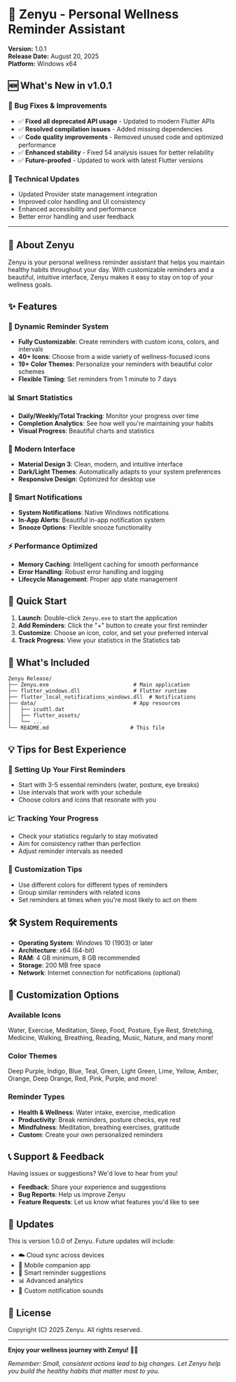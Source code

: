 # 🧘 Zenyu - Personal Wellness Reminder Assistant

**Version:** 1.0.1  
**Release Date:** August 20, 2025  
**Platform:** Windows x64

## 🆕 What's New in v1.0.1

### 🐛 Bug Fixes & Improvements

- ✅ **Fixed all deprecated API usage** - Updated to modern Flutter APIs
- ✅ **Resolved compilation issues** - Added missing dependencies  
- ✅ **Code quality improvements** - Removed unused code and optimized performance
- ✅ **Enhanced stability** - Fixed 54 analysis issues for better reliability
- ✅ **Future-proofed** - Updated to work with latest Flutter versions

### 🔧 Technical Updates

- Updated Provider state management integration
- Improved color handling and UI consistency
- Enhanced accessibility and performance  
- Better error handling and user feedback

---

## 🌟 About Zenyu

Zenyu is your personal wellness reminder assistant that helps you maintain healthy habits throughout your day. With customizable reminders and a beautiful, intuitive interface, Zenyu makes it easy to stay on top of your wellness goals.

## ✨ Features

### 🎯 **Dynamic Reminder System**

- **Fully Customizable**: Create reminders with custom icons, colors, and intervals
- **40+ Icons**: Choose from a wide variety of wellness-focused icons
- **19+ Color Themes**: Personalize your reminders with beautiful color schemes
- **Flexible Timing**: Set reminders from 1 minute to 7 days

### 📊 **Smart Statistics**

- **Daily/Weekly/Total Tracking**: Monitor your progress over time
- **Completion Analytics**: See how well you're maintaining your habits
- **Visual Progress**: Beautiful charts and statistics

### 🎨 **Modern Interface**

- **Material Design 3**: Clean, modern, and intuitive interface
- **Dark/Light Themes**: Automatically adapts to your system preferences
- **Responsive Design**: Optimized for desktop use

### 🔔 **Smart Notifications**

- **System Notifications**: Native Windows notifications
- **In-App Alerts**: Beautiful in-app notification system
- **Snooze Options**: Flexible snooze functionality

### ⚡ **Performance Optimized**

- **Memory Caching**: Intelligent caching for smooth performance
- **Error Handling**: Robust error handling and logging
- **Lifecycle Management**: Proper app state management

## 🚀 Quick Start

1. **Launch**: Double-click `Zenyu.exe` to start the application
2. **Add Reminders**: Click the "+" button to create your first reminder
3. **Customize**: Choose an icon, color, and set your preferred interval
4. **Track Progress**: View your statistics in the Statistics tab

## 📁 What's Included

```
Zenyu Release/
├── Zenyu.exe                           # Main application
├── flutter_windows.dll                 # Flutter runtime
├── flutter_local_notifications_windows.dll  # Notifications
├── data/                               # App resources
│   ├── icudtl.dat
│   ├── flutter_assets/
│   └── ...
└── README.md                          # This file
```

## 💡 Tips for Best Experience

### 🎯 **Setting Up Your First Reminders**

- Start with 3-5 essential reminders (water, posture, eye breaks)
- Use intervals that work with your schedule
- Choose colors and icons that resonate with you

### 📈 **Tracking Your Progress**

- Check your statistics regularly to stay motivated
- Aim for consistency rather than perfection
- Adjust reminder intervals as needed

### 🔧 **Customization Tips**

- Use different colors for different types of reminders
- Group similar reminders with related icons
- Set reminders at times when you're most likely to act on them

## 🛠️ System Requirements

- **Operating System**: Windows 10 (1903) or later
- **Architecture**: x64 (64-bit)
- **RAM**: 4 GB minimum, 8 GB recommended
- **Storage**: 200 MB free space
- **Network**: Internet connection for notifications (optional)

## 🎨 Customization Options

### Available Icons

Water, Exercise, Meditation, Sleep, Food, Posture, Eye Rest, Stretching, Medicine, Walking, Breathing, Reading, Music, Nature, and many more!

### Color Themes

Deep Purple, Indigo, Blue, Teal, Green, Light Green, Lime, Yellow, Amber, Orange, Deep Orange, Red, Pink, Purple, and more!

### Reminder Types

- **Health & Wellness**: Water intake, exercise, medication
- **Productivity**: Break reminders, posture checks, eye rest
- **Mindfulness**: Meditation, breathing exercises, gratitude
- **Custom**: Create your own personalized reminders

## 📞 Support & Feedback

Having issues or suggestions? We'd love to hear from you!

- **Feedback**: Share your experience and suggestions
- **Bug Reports**: Help us improve Zenyu
- **Feature Requests**: Let us know what features you'd like to see

## 🔄 Updates

This is version 1.0.0 of Zenyu. Future updates will include:

- ☁️ Cloud sync across devices
- 📱 Mobile companion app
- 🤖 Smart reminder suggestions
- 📊 Advanced analytics
- 🎵 Custom notification sounds

## 📝 License

Copyright (C) 2025 Zenyu. All rights reserved.

---

**Enjoy your wellness journey with Zenyu! 🧘✨**

*Remember: Small, consistent actions lead to big changes. Let Zenyu help you build the healthy habits that matter most to you.*
